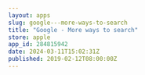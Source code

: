 ```yaml
---
layout: apps
slug: google---more-ways-to-search
title: "Google - More ways to search"
store: apple
app_id: 284815942
date: 2024-03-11T15:02:31Z
published: 2019-02-12T08:00:00Z
---
```

